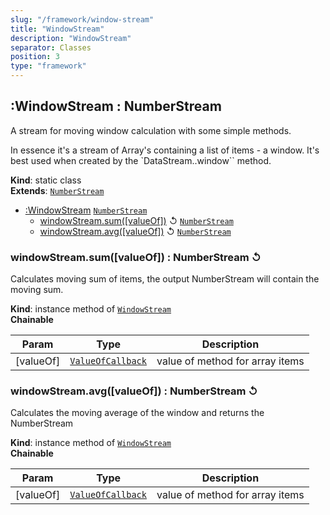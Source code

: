 ```yaml
---
slug: "/framework/window-stream"
title: "WindowStream"
description: "WindowStream"
separator: Classes
position: 3
type: "framework"
---
```


<a name="module_scramjet.WindowStream"></a>

## :WindowStream : NumberStream

A stream for moving window calculation with some simple methods.

In essence it's a stream of Array's containing a list of items - a window.
It's best used when created by the `DataStream..window`` method.

**Kind**: static class  
**Extends**: [<code>NumberStream</code>](number-stream.md#module_scramjet.NumberStream)

- [:WindowStream](#module_scramjet.WindowStream) [<code>NumberStream</code>](number-stream.md#module_scramjet.NumberStream)
  - [windowStream.sum([valueOf])](#module_scramjet.WindowStream+sum) ↺ [<code>NumberStream</code>](number-stream.md#module_scramjet.NumberStream)
  - [windowStream.avg([valueOf])](#module_scramjet.WindowStream+avg) ↺ [<code>NumberStream</code>](number-stream.md#module_scramjet.NumberStream)

<a name="module_scramjet.WindowStream+sum"></a>

### windowStream.sum([valueOf]) : NumberStream ↺

Calculates moving sum of items, the output NumberStream will contain the moving sum.

**Kind**: instance method of [<code>WindowStream</code>](#module_scramjet.WindowStream)  
**Chainable**

| Param     | Type                                                                                     | Description                     |
| --------- | ---------------------------------------------------------------------------------------- | ------------------------------- |
| [valueOf] | [<code>ValueOfCallback</code>](/framework/definitions/#module_scramjet..ValueOfCallback) | value of method for array items |

<a name="module_scramjet.WindowStream+avg"></a>

### windowStream.avg([valueOf]) : NumberStream ↺

Calculates the moving average of the window and returns the NumberStream

**Kind**: instance method of [<code>WindowStream</code>](#module_scramjet.WindowStream)  
**Chainable**

| Param     | Type                                                                                     | Description                     |
| --------- | ---------------------------------------------------------------------------------------- | ------------------------------- |
| [valueOf] | [<code>ValueOfCallback</code>](/framework/definitions/#module_scramjet..ValueOfCallback) | value of method for array items |
